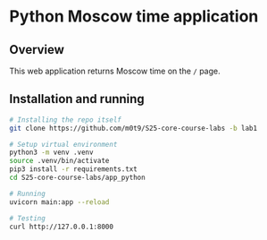 # Python Moscow time application

## Overview

This web application returns Moscow time on the `/` page.

## Installation and running

```bash
# Installing the repo itself
git clone https://github.com/m0t9/S25-core-course-labs -b lab1

# Setup virtual environment
python3 -m venv .venv
source .venv/bin/activate
pip3 install -r requirements.txt
cd S25-core-course-labs/app_python

# Running
uvicorn main:app --reload

# Testing
curl http://127.0.0.1:8000
```
